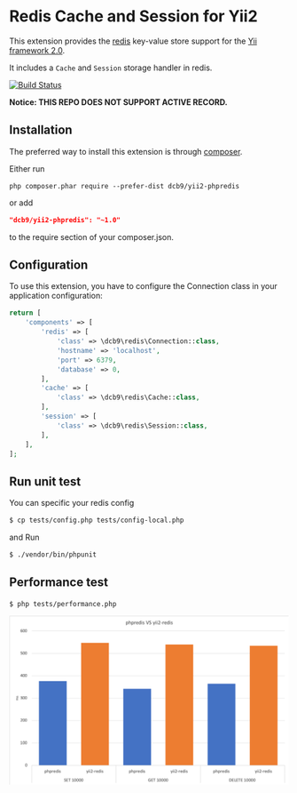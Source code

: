 Redis Cache and Session for Yii2
======================
This extension provides the [redis](http://redis.io/) key-value store support for the [Yii framework 2.0](http://www.yiiframework.com).

It includes a `Cache` and `Session` storage handler in redis.

[![Build Status](https://travis-ci.org/nuwber/yii2-phpredis.svg?branch=master)](https://travis-ci.org/nuwber/yii2-phpredis)

**Notice: THIS REPO DOES NOT SUPPORT ACTIVE RECORD.**

Installation
------------

The preferred way to install this extension is through [composer](http://getcomposer.org/download/).

Either run

```
php composer.phar require --prefer-dist dcb9/yii2-phpredis
```

or add

```json
"dcb9/yii2-phpredis": "~1.0"
```

to the require section of your composer.json.


Configuration
-------------

To use this extension, you have to configure the Connection class in your application configuration:

```php
return [
    'components' => [
        'redis' => [
            'class' => \dcb9\redis\Connection::class,
            'hostname' => 'localhost',
            'port' => 6379,
            'database' => 0,
        ],
        'cache' => [
            'class' => \dcb9\redis\Cache::class,
        ],
        'session' => [
            'class' => \dcb9\redis\Session::class,
        ],
    ],
];
```

Run unit test
-------------

You can specific your redis config

```bash
$ cp tests/config.php tests/config-local.php
```

and Run

```bash
$ ./vendor/bin/phpunit
```

Performance test
------------------

```
$ php tests/performance.php
```

![phpredis-vs-yii-redis](./phpredis-vs-yii-redis.png)
